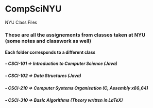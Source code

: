 # CompSciNYU
NYU Class Files

### These are all the assignements from classes taken at NYU (some notes and classwork as well)

#### Each folder corresponds to a different class
#####    - CSCI-101 => Introduction to Computer Science (Java)
#####    - CSCI-102 => Data Structures (Java)
#####    - CSCI-210 => Computer Systems Organisation (C, Assembly x86_64)
#####    - CSCI-310 => Basic Algorithms (Theory written in LaTeX)

